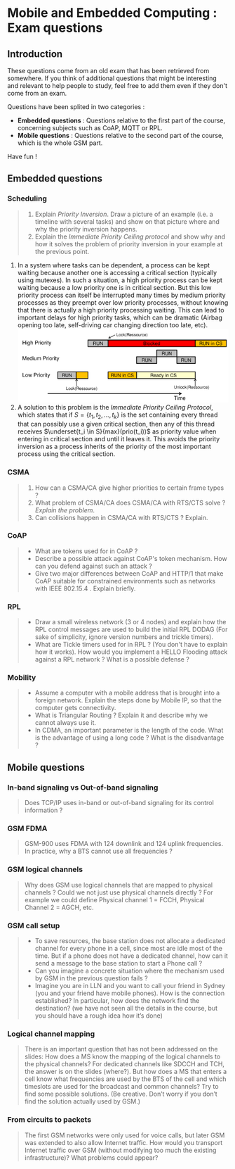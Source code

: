 # Mobile and Embedded Computing : Exam questions

## Introduction

These questions come from an old exam that has been retrieved from somewhere. If you think of additional questions that might be interesting and relevant to help people to study, feel free to add them even if they don't come from an exam.

Questions have been splited in two categories :

- **Embedded questions** : Questions relative to the first part of the course, concerning subjects such as CoAP, MQTT or RPL.
- **Mobile questions** : Questions relative to the second part of the course, which is the whole GSM part.

Have fun !

## Embedded questions

### Scheduling

>1. Explain *Priority Inversion*. Draw a picture of an example (i.e. a timeline with several tasks) and show on that picture where and why the priority inversion happens.
>2. Explain the *Immediate Priority Ceiling protocol* and show why and how it solves the problem of priority inversion in your example at the previous point.

1. In a system where tasks can be dependent, a process can be kept waiting because another one is accessing a critical section (typically using mutexes). In such a situation, a high priority process can be kept waiting because a low priority one is in critical section. But this low priority process can itself be interrupted many times by medium priority processes as they preempt over low priority processes, without knowing that there is actually a high priority processing waiting. This can lead to important delays for high priority tasks, which can be dramatic (Airbag opening too late, self-driving car changing direction too late, etc).
![](./pictures/timeline_priority-inversion.png)
2. A solution to this problem is the *Immediate Priority Ceiling Protocol*, which states that if $S = \{t_1,t_2,..., t_k\}$ is the set containing every thread that can possibly use a given critical section, then any of this thread receives $\underset{t_i \in S}{max}(prio(t_i))$ as priority value when entering in critical section and until it leaves it. This avoids the priority inversion as a process inherits of the priority of the most important process using the critical section.

### CSMA

>1. How can a CSMA/CA give higher priorities to certain frame types ?
>2. What problem of CSMA/CA does CSMA/CA with RTS/CTS solve ? *Explain the problem*.
>3. Can collisions happen in CSMA/CA with RTS/CTS ? Explain.

### CoAP

>- What are tokens used for in CoAP ?
>- Describe a possible attack against CoAP's token mechanism. How can you defend against such an attack ?
>- Give two major differences between CoAP and HTTP/1 that make CoAP suitable for constrained environments such as networks with IEEE 802.15.4 . Explain briefly.

### RPL

>- Draw a small wireless network (3 or 4 nodes) and explain how the RPL control messages are used to build the initial RPL DODAG (For sake of simplicity, ignore version numbers and trickle timers).
>- What are Tickle timers used for in RPL ? (You don't have to explain how it works).
How would you implement a HELLO Flooding attack against a RPL network ? What is a possible defense ?

### Mobility

>- Assume a computer with a mobile address that is brought into a foreign network. Explain the steps done by Mobile IP, so that the computer gets connectivity.
>- What is Triangular Routing ? Explain it and describe why we cannot always use it.
>- In CDMA, an important parameter is the length of the code. What is the advantage of using a long code ? What is the disadvantage ?

## Mobile questions

### In-band signaling vs Out-of-band signaling

>Does TCP/IP uses in-band or out-of-band signaling for its control information ?

### GSM FDMA

>GSM-900 uses FDMA with 124 downlink and 124 uplink frequencies. In practice, why a BTS cannot use all frequencies ?

### GSM logical channels

>Why does GSM use logical channels that are mapped to physical channels ? Could we not just use physical channels directly ? For example we could define Physical channel 1 = FCCH, Physical Channel 2 = AGCH, etc.

### GSM call setup

>- To save resources, the base station does not allocate a dedicated channel for every phone in a cell, since most are idle most of the time. But if a phone does not have a dedicated channel, how can it send a message to the base station to start a Phone call ?
>- Can you imagine a concrete situation where the mechanism used by GSM in the previous question fails ?
>- Imagine you are in LLN and you want to call your friend in Sydney (you and your friend have mobile phones). How is the connection established? In particular, how does the network find the destination? (we have not seen all the details in the course, but you should have a rough idea how it’s done)

### Logical channel mapping

>There is an important question that has not been addressed on the slides: How does a MS know the mapping of the logical channels to the physical channels? For dedicated channels like SDCCH and TCH, the answer is on the slides (where?). But how does a MS that enters a cell know what frequencies are used by the BTS of the cell and which timeslots are used for the broadcast and common channels? Try to find some possible solutions. (Be creative. Don’t worry if you don’t find the solution actually used by GSM.)

### From circuits to packets

>The first GSM networks were only used for voice calls, but later GSM was extended to also allow Internet traffic. How would you transport Internet traffic over GSM (without modifying too much the existing infrastructure)? What problems could appear?
